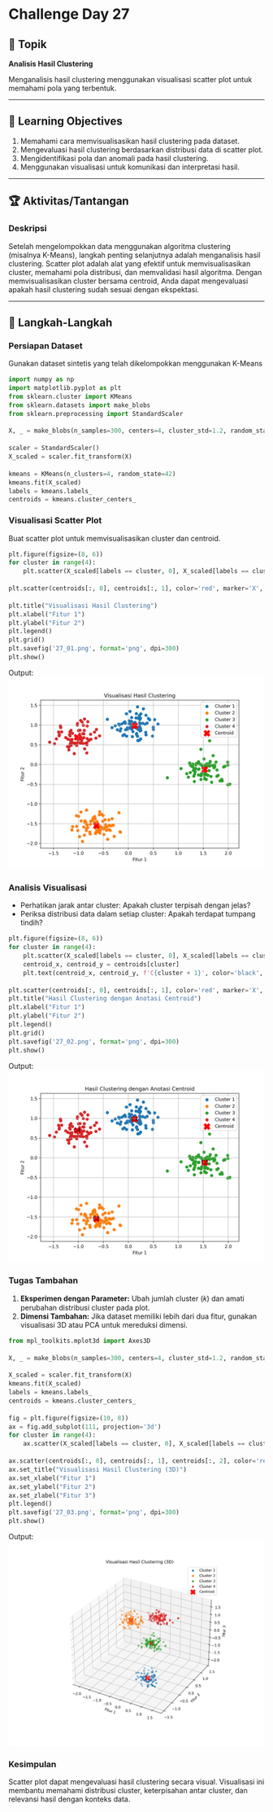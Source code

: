 # Challenge Day 27

## 📝 Topik
**Analisis Hasil Clustering**

Menganalisis hasil clustering menggunakan visualisasi scatter plot untuk memahami pola yang terbentuk.

---

## 🎯 Learning Objectives
1. Memahami cara memvisualisasikan hasil clustering pada dataset.
2. Mengevaluasi hasil clustering berdasarkan distribusi data di scatter plot.
3. Mengidentifikasi pola dan anomali pada hasil clustering.
4. Menggunakan visualisasi untuk komunikasi dan interpretasi hasil.

---

## 🏆 Aktivitas/Tantangan

### Deskripsi
Setelah mengelompokkan data menggunakan algoritma clustering (misalnya K-Means), langkah penting selanjutnya adalah menganalisis hasil clustering. Scatter plot adalah alat yang efektif untuk memvisualisasikan cluster, memahami pola distribusi, dan memvalidasi hasil algoritma. Dengan memvisualisasikan cluster bersama centroid, Anda dapat mengevaluasi apakah hasil clustering sudah sesuai dengan ekspektasi.

---
## 🚀 Langkah-Langkah

### Persiapan Dataset
Gunakan dataset sintetis yang telah dikelompokkan menggunakan K-Means
```python
import numpy as np
import matplotlib.pyplot as plt
from sklearn.cluster import KMeans
from sklearn.datasets import make_blobs
from sklearn.preprocessing import StandardScaler

X, _ = make_blobs(n_samples=300, centers=4, cluster_std=1.2, random_state=42)

scaler = StandardScaler()
X_scaled = scaler.fit_transform(X)

kmeans = KMeans(n_clusters=4, random_state=42)
kmeans.fit(X_scaled)
labels = kmeans.labels_
centroids = kmeans.cluster_centers_
```

### Visualisasi Scatter Plot
Buat scatter plot untuk memvisualisasikan cluster dan centroid.
```python
plt.figure(figsize=(8, 6))
for cluster in range(4):
    plt.scatter(X_scaled[labels == cluster, 0], X_scaled[labels == cluster, 1], label=f'Cluster {cluster + 1}')

plt.scatter(centroids[:, 0], centroids[:, 1], color='red', marker='X', s=200, label='Centroid')

plt.title("Visualisasi Hasil Clustering")
plt.xlabel("Fitur 1")
plt.ylabel("Fitur 2")
plt.legend()
plt.grid()
plt.savefig('27_01.png', format='png', dpi=300)
plt.show()
```
Output:
<img src="https://github.com/rohmanurnr/100-Days-of-Python-ML-AI/blob/main/Day%20027/27_01.png" width=”500”>

### Analisis Visualisasi
- Perhatikan jarak antar cluster: Apakah cluster terpisah dengan jelas?
- Periksa distribusi data dalam setiap cluster: Apakah terdapat tumpang tindih?
```python
plt.figure(figsize=(8, 6))
for cluster in range(4):
    plt.scatter(X_scaled[labels == cluster, 0], X_scaled[labels == cluster, 1], label=f'Cluster {cluster + 1}')
    centroid_x, centroid_y = centroids[cluster]
    plt.text(centroid_x, centroid_y, f'C{cluster + 1}', color='black', fontsize=12, ha='center', va='center')

plt.scatter(centroids[:, 0], centroids[:, 1], color='red', marker='X', s=200, label='Centroid')
plt.title("Hasil Clustering dengan Anotasi Centroid")
plt.xlabel("Fitur 1")
plt.ylabel("Fitur 2")
plt.legend()
plt.grid()
plt.savefig('27_02.png', format='png', dpi=300)
plt.show()
```
Output:
<img src="https://github.com/rohmanurnr/100-Days-of-Python-ML-AI/blob/main/Day%20027/27_02.png" width=”500”>

### Tugas Tambahan
1. **Eksperimen dengan Parameter:** Ubah jumlah cluster (𝑘) dan amati perubahan distribusi cluster pada plot.
2. **Dimensi Tambahan:** Jika dataset memiliki lebih dari dua fitur, gunakan visualisasi 3D atau PCA untuk mereduksi dimensi.
```python
from mpl_toolkits.mplot3d import Axes3D

X, _ = make_blobs(n_samples=300, centers=4, cluster_std=1.2, random_state=42, n_features=3)

X_scaled = scaler.fit_transform(X)
kmeans.fit(X_scaled)
labels = kmeans.labels_
centroids = kmeans.cluster_centers_

fig = plt.figure(figsize=(10, 8))
ax = fig.add_subplot(111, projection='3d')
for cluster in range(4):
    ax.scatter(X_scaled[labels == cluster, 0], X_scaled[labels == cluster, 1], X_scaled[labels == cluster, 2], label=f'Cluster {cluster + 1}')

ax.scatter(centroids[:, 0], centroids[:, 1], centroids[:, 2], color='red', marker='X', s=200, label='Centroid')
ax.set_title("Visualisasi Hasil Clustering (3D)")
ax.set_xlabel("Fitur 1")
ax.set_ylabel("Fitur 2")
ax.set_zlabel("Fitur 3")
plt.legend()
plt.savefig('27_03.png', format='png', dpi=300)
plt.show()
```
Output:
<img src="https://github.com/rohmanurnr/100-Days-of-Python-ML-AI/blob/main/Day%20027/27_03.png" width=”500”>


### Kesimpulan 
Scatter plot dapat mengevaluasi hasil clustering secara visual. Visualisasi ini membantu memahami distribusi cluster, keterpisahan antar cluster, dan relevansi hasil dengan konteks data.
